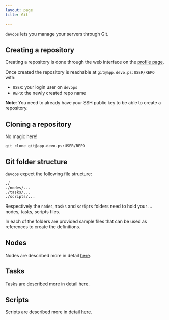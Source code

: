 ```yaml
---
layout: page
title: Git

---
```

`devops` lets you manage your servers through Git. 

## Creating a repository

Creating a repository is done through the web interface on the [profile page](https://app.devo.ps/#/user/profile).

Once created the repository is reachable at `git@app.devo.ps:USER/REPO` with:
- `USER`: your login user on `devops`
- `REPO`: the newly created repo name

__Note__: You need to already have your SSH public key to be able to create a repository.

## Cloning a repository

No magic here!

    git clone git@app.devo.ps:USER/REPO

## Git folder structure

`devops` expect the following file structure:

    ./
    ./nodes/...
    ./tasks/...
    ./scripts/...

Respectively the `nodes`, `tasks` and `scripts` folders need to hold your ... nodes, tasks, scripts files.

In each of the folders are provided sample files that can be used as references to create the definitions.

## Nodes

Nodes are described more in detail [here](/manual/Nodes.html).

## Tasks

Tasks are described more in detail [here](/manual/Tasks.html).

## Scripts

Scripts are described more in detail [here](/manual/Scripts.html).